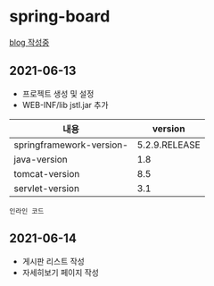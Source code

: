 # spring-board
[blog 작성중 ](https://cronex.tistory.com/category/SPRING-BOARD/board)

## 2021-06-13
- 프로젝트 생성 및 설정
- WEB-INF/lib jstl.jar 추가

|내용|version|
|------|---|
|springframework-version-|5.2.9.RELEASE|
|java-version|1.8|
|tomcat-version|8.5|
|servlet-version|3.1|

`인라인 코드`

## 2021-06-14

- 게시판 리스트 작성
- 자세히보기 페이지 작성

